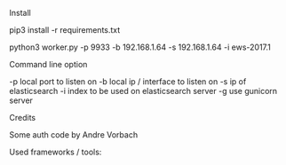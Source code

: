 Install

pip3 install -r requirements.txt 

python3 worker.py -p 9933 -b 192.168.1.64 -s 192.168.1.64 -i ews-2017.1


Command line option

-p local port to listen on
-b local ip / interface to listen on
-s ip of elasticsearch
-i index to be used on elasticsearch server
-g use gunicorn server

Credits

Some auth code by Andre Vorbach

Used frameworks / tools:
